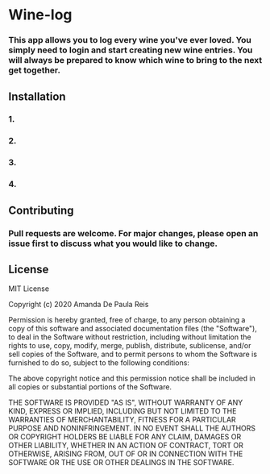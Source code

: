 # Wine-log

### This app allows you to log every wine you've ever loved. You simply need to login and start creating new wine entries. You will always be prepared to know which wine to bring to the next get together.

## Installation

### 1.

### 2.

### 3.

### 4.

## Contributing

### Pull requests are welcome. For major changes, please open an issue first to discuss what you would like to change.

## License

MIT License

Copyright (c) 2020 Amanda De Paula Reis

Permission is hereby granted, free of charge, to any person obtaining a copy
of this software and associated documentation files (the "Software"), to deal
in the Software without restriction, including without limitation the rights
to use, copy, modify, merge, publish, distribute, sublicense, and/or sell
copies of the Software, and to permit persons to whom the Software is
furnished to do so, subject to the following conditions:

The above copyright notice and this permission notice shall be included in all
copies or substantial portions of the Software.

THE SOFTWARE IS PROVIDED "AS IS", WITHOUT WARRANTY OF ANY KIND, EXPRESS OR
IMPLIED, INCLUDING BUT NOT LIMITED TO THE WARRANTIES OF MERCHANTABILITY,
FITNESS FOR A PARTICULAR PURPOSE AND NONINFRINGEMENT. IN NO EVENT SHALL THE
AUTHORS OR COPYRIGHT HOLDERS BE LIABLE FOR ANY CLAIM, DAMAGES OR OTHER
LIABILITY, WHETHER IN AN ACTION OF CONTRACT, TORT OR OTHERWISE, ARISING FROM,
OUT OF OR IN CONNECTION WITH THE SOFTWARE OR THE USE OR OTHER DEALINGS IN THE
SOFTWARE.
